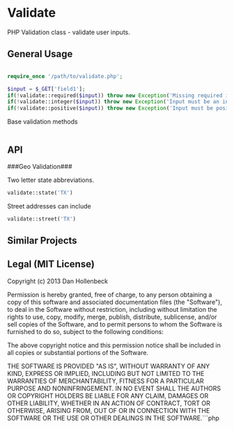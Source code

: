 Validate
========

PHP Validation class - validate user inputs.

## General Usage ##
```php

require_once '/path/to/validate.php';

$input = $_GET['field1'];
if(!validate::required($input)) throw new Exception('Missing required input!');
if(!validate::integer($input)) throw new Exception('Input must be an interger!');
if(!validate::positive($input)) throw new Exception('Input must be positive!');
```

Base validation methods
```php
```
## API ##

###Geo Validation###

Two letter state abbreviations.
```php
validate::state('TX')
```
Street addresses can include 
```php
validate::street('TX')
```




## Similar Projects ##


## Legal (MIT License)

Copyright (c) 2013 Dan Hollenbeck

Permission is hereby granted, free of charge, to any person obtaining a copy of this software and associated documentation files (the "Software"), to deal in the Software without restriction, including without limitation the rights to use, copy, modify, merge, publish, distribute, sublicense, and/or sell copies of the Software, and to permit persons to whom the Software is furnished to do so, subject to the following conditions:

The above copyright notice and this permission notice shall be included in all copies or substantial portions of the Software.

THE SOFTWARE IS PROVIDED "AS IS", WITHOUT WARRANTY OF ANY KIND, EXPRESS OR IMPLIED, INCLUDING BUT NOT LIMITED TO THE WARRANTIES OF MERCHANTABILITY, FITNESS FOR A PARTICULAR PURPOSE AND NONINFRINGEMENT. IN NO EVENT SHALL THE AUTHORS OR COPYRIGHT HOLDERS BE LIABLE FOR ANY CLAIM, DAMAGES OR OTHER LIABILITY, WHETHER IN AN ACTION OF CONTRACT, TORT OR OTHERWISE, ARISING FROM, OUT OF OR IN CONNECTION WITH THE SOFTWARE OR THE USE OR OTHER DEALINGS IN THE SOFTWARE.```php